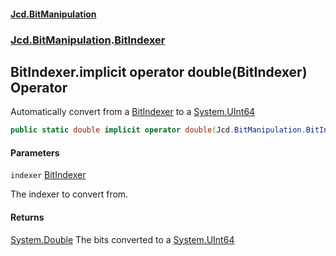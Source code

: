 #### [Jcd.BitManipulation](index 'index')
### [Jcd.BitManipulation](Jcd.BitManipulation 'Jcd.BitManipulation').[BitIndexer](Jcd.BitManipulation.BitIndexer 'Jcd.BitManipulation.BitIndexer')

## BitIndexer.implicit operator double(BitIndexer) Operator

Automatically convert from a [BitIndexer](Jcd.BitManipulation.BitIndexer 'Jcd.BitManipulation.BitIndexer') to a [System.UInt64](https://docs.microsoft.com/en-us/dotnet/api/System.UInt64 'System.UInt64')

```csharp
public static double implicit operator double(Jcd.BitManipulation.BitIndexer indexer);
```
#### Parameters

<a name='Jcd.BitManipulation.BitIndexer.op_Implicitdouble(Jcd.BitManipulation.BitIndexer).indexer'></a>

`indexer` [BitIndexer](Jcd.BitManipulation.BitIndexer 'Jcd.BitManipulation.BitIndexer')

The indexer to convert from.

#### Returns
[System.Double](https://docs.microsoft.com/en-us/dotnet/api/System.Double 'System.Double')
The bits converted to a [System.UInt64](https://docs.microsoft.com/en-us/dotnet/api/System.UInt64 'System.UInt64')